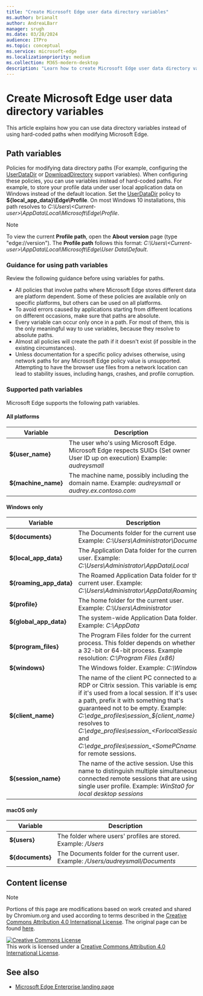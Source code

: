 ```yaml
---
title: "Create Microsoft Edge user data directory variables"
ms.author: brianalt
author: AndreaLBarr
manager: srugh
ms.date: 03/28/2024
audience: ITPro
ms.topic: conceptual
ms.service: microsoft-edge
ms.localizationpriority: medium
ms.collection: M365-modern-desktop
description: "Learn how to create Microsoft Edge user data directory variables"
---
```


# Create Microsoft Edge user data directory variables

This article explains how you can use data directory variables instead of using hard-coded paths when modifying Microsoft Edge.

## Path variables

Policies for modifying data directory paths (For example, configuring the [UserDataDir](microsoft-edge-policies.md#userdatadir) or [DownloadDirectory](microsoft-edge-policies.md#downloaddirectory) support variables). When configuring these policies, you can use variables instead of hard-coded paths. For example, to store your profile data under user local application data on Windows instead of the default location. Set the [UserDataDir](microsoft-edge-policies.md#userdatadir) policy to **${local_app_data}\Edge\Profile**. On most Windows 10 installations, this path resolves to *C:\Users\\&lt;Current-user&gt;\AppData\Local\Microsoft\Edge\Profile*.

>[!NOTE]
>To view the current  **Profile path**, open the **About version** page (type "edge://version"). The **Profile path** follows this format: *C:\Users\\&lt;Current-user&gt;\AppData\Local\Microsoft\Edge\User Data\Default*.

### Guidance for using path variables

Review the following guidance before using variables for paths.

- All policies that involve paths where Microsoft Edge stores different data are platform dependent. Some of these policies are available only on specific platforms, but others can be used on all platforms.
- To avoid errors caused by applications starting from different locations on different occasions, make sure that paths are absolute.
- Every variable can occur only once in a path. For most of them, this is the only meaningful way to use variables, because they resolve to absolute paths.
- Almost all policies will create the path if it doesn't exist (if possible in the existing circumstances).
- Unless documentation for a specific policy advises otherwise, using network paths for any Microsoft Edge policy value is unsupported. Attempting to have the browser use files from a network location can lead to stability issues, including hangs, crashes, and profile corruption.

### Supported path variables

Microsoft Edge supports the following path variables.

#### All platforms

| Variable | Description |
| --- | --- |
| **${user_name}** | The user who's using Microsoft Edge. Microsoft Edge respects SUIDs (Set owner User ID up on execution) Example: *audreysmall* |
| **${machine_name}** | The machine name, possibly including the domain name. Example: *audreysmall* or *audrey.ex.contoso.com* |

#### Windows only

| Variable | Description |
| --- | --- |
| **${documents}** | The Documents folder for the current user. Example: *C:\Users\Administrator\Documents* |
|**${local_app_data}** | The Application Data folder for the current user. Example: *C:\Users\Administrator\AppData\Local* |
|**${roaming_app_data}** | The Roamed Application Data folder for the current user. Example: *C:\Users\Administrator\AppData\Roaming* |
| **${profile}** | The home folder for the current user. Example: *C:\Users\Administrator* |
| **${global_app_data}** | The system-wide Application Data folder. Example: *C:\AppData* |
| **${program_files}** | The Program Files folder for the current process. This  folder  depends on whether it's a 32-bit or 64-bit process. Example resolution: *C:\Program Files (x86)* |
| **${windows}** | The Windows folder. Example: *C:\Windows* |
| **${client_name}** | The name of the client PC connected to an RDP or Citrix session. This variable is empty if it's used from a local session. If it's used in a path, prefix it with something that's guaranteed not to be empty. Example: *C:\edge_profiles\session_${client_name}* resolves to *C:\edge_profiles\session_&lt;ForlocalSessions&gt;* and *C:\edge_profiles\session_&lt;SomePCname&gt;* for remote sessions. |
| **${session_name}** | The name of the active session. Use this name to distinguish multiple simultaneously connected remote sessions that are using a single user profile. Example: *WinSta0 for local desktop sessions* |

#### macOS only

| Variable | Description |
| --- | --- |
| **${users}** | The folder where users' profiles are stored. Example: */Users* |
| **${documents}** | The Documents folder for the current user. Example: */Users/audreysmall/Documents* |

## Content license

>[!NOTE]
>Portions of this page are modifications based on work created and shared by Chromium.org and used according to terms  described in the [Creative Commons Attribution 4.0 International License](http://creativecommons.org/licenses/by/4.0/). The original page can be found [here](https://www.chromium.org/administrators/policy-list-3/user-data-directory-variables).
  
<a rel="license" href="http://creativecommons.org/licenses/by/4.0/"><img alt="Creative Commons License" src="https://i.creativecommons.org/l/by/4.0/88x31.png" /></a><br/>This work is licensed under a <a rel="license" href="http://creativecommons.org/licenses/by/4.0/">Creative Commons Attribution 4.0 International License</a>.
## See also

- [Microsoft Edge Enterprise landing page](https://aka.ms/EdgeEnterprise)
